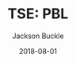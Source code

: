 ---
type: "report"
paper: "PBL_Jackson_Buckle.pdf"
author: "Jackson Buckle"
company: "Pollard Banknote."
date: "2018-08-01"
summary: "Pollard Banknote is the second largest supplier of instant lottery tickets in the world, serving over 60 lottery and charitable gaming organizations worldwide."
title: "TSE: PBL"
---